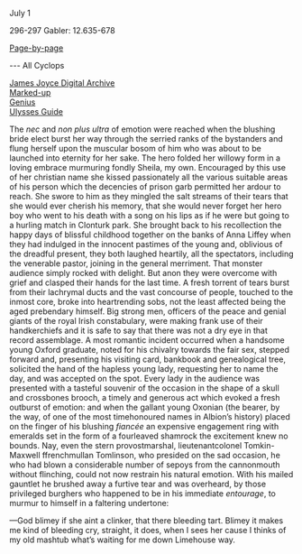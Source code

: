 July 1

296-297 Gabler: 12.635-678

[Page-by-page](http://ulyssespages.blogspot.com/2014/11/p296.html)

--- All Cyclops

[James Joyce Digital Archive](http://www.jjda.ie/main/JJDA/U/ulex/n/lexn.htm)  
[Marked-up](http://www.columbia.edu/~fms5/ulw12.htm)  
[Genius](https://genius.com/James-joyce-ulysses-chap-12-cyclops-annotated)  
[Ulysses Guide](http://www.ulyssesguide.com/new-page)  


The *nec* and *non plus ultra* of emotion were reached when the blushing bride elect burst her way through the serried ranks of the bystanders and flung herself upon the muscular bosom of him who was about to be launched into eternity for her sake. The hero folded her willowy form in a loving embrace murmuring fondly Sheila, my own. Encouraged by this use of her christian name she kissed passionately all the various suitable areas of his person which the decencies of prison garb permitted her ardour to reach. She swore to him as they mingled the salt streams of their tears that she would ever cherish his memory, that she would never forget her hero boy who went to his death with a song on his lips as if he were but going to a hurling match in Clonturk park. She brought back to his recollection the happy days of blissful childhood together on the banks of Anna Liffey when they had indulged in the innocent pastimes of the young and, oblivious of the dreadful present, they both laughed heartily, all the spectators, including the venerable pastor, joining in the general merriment. That monster audience simply rocked with delight. But anon they were overcome with grief and clasped their hands for the last time. A fresh torrent of tears burst from their lachrymal ducts and the vast concourse of people, touched to the inmost core, broke into heartrending sobs, not the least affected being the aged prebendary himself. Big strong men, officers of the peace and genial giants of the royal Irish constabulary, were making frank use of their handkerchiefs and it is safe to say that there was not a dry eye in that record assemblage. A most romantic incident occurred when a handsome young Oxford graduate, noted for his chivalry towards the fair sex, stepped forward and, presenting his visiting card, bankbook and genealogical tree, solicited the hand of the hapless young lady, requesting her to name the day, and was accepted on the spot. Every lady in the audience was presented with a tasteful souvenir of the occasion in the shape of a skull and crossbones brooch, a timely and generous act which evoked a fresh outburst of emotion: and when the gallant young Oxonian (the bearer, by the way, of one of the most timehonoured names in Albion’s history) placed on the finger of his blushing *fiancée* an expensive engagement ring with emeralds set in the form of a fourleaved shamrock the excitement knew no bounds. Nay, even the stern provostmarshal, lieutenantcolonel Tomkin-Maxwell ffrenchmullan Tomlinson, who presided on the sad occasion, he who had blown a considerable number of sepoys from the cannonmouth without flinching, could not now restrain his natural emotion. With his mailed gauntlet he brushed away a furtive tear and was overheard, by those privileged burghers who happened to be in his immediate *entourage*, to murmur to himself in a faltering undertone:

—God blimey if she aint a clinker, that there bleeding tart. Blimey it makes me kind of bleeding cry, straight, it does, when I sees her cause I thinks of my old mashtub what’s waiting for me down Limehouse way.

